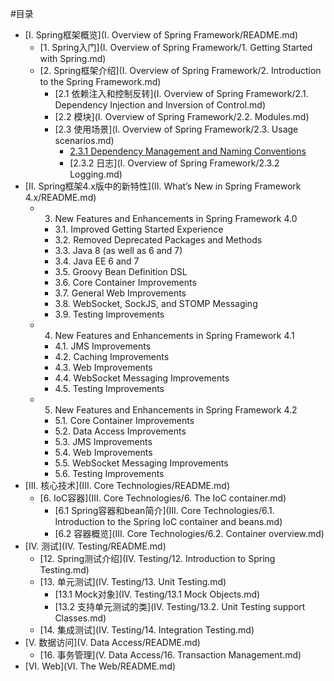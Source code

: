 #目录

* [I. Spring框架概览](I. Overview of Spring Framework/README.md)
    * [1. Spring入门](I. Overview of Spring Framework/1. Getting Started with Spring.md)
    * [2. Spring框架介绍](I. Overview of Spring Framework/2. Introduction to the Spring Framework.md)
      * [2.1 依赖注入和控制反转](I. Overview of Spring Framework/2.1. Dependency Injection and Inversion of Control.md)
      * [2.2 模块](I. Overview of Spring Framework/2.2. Modules.md)
      * [2.3 使用场景](I. Overview of Spring Framework/2.3. Usage scenarios.md)
        * [2.3.1 Dependency Management and Naming Conventions]()
        * [2.3.2 日志](I. Overview of Spring Framework/2.3.2 Logging.md)
* [II. Spring框架4.x版中的新特性](II. What’s New in Spring Framework 4.x/README.md)
    * 3. New Features and Enhancements in Spring Framework 4.0
      * 3.1. Improved Getting Started Experience
      * 3.2. Removed Deprecated Packages and Methods
      * 3.3. Java 8 (as well as 6 and 7)
      * 3.4. Java EE 6 and 7
      * 3.5. Groovy Bean Definition DSL
      * 3.6. Core Container Improvements
      * 3.7. General Web Improvements
      * 3.8. WebSocket, SockJS, and STOMP Messaging
      * 3.9. Testing Improvements
    * 4. New Features and Enhancements in Spring Framework 4.1
      * 4.1. JMS Improvements
      * 4.2. Caching Improvements
      * 4.3. Web Improvements
      * 4.4. WebSocket Messaging Improvements
      * 4.5. Testing Improvements
    * 5. New Features and Enhancements in Spring Framework 4.2
      * 5.1. Core Container Improvements
      * 5.2. Data Access Improvements
      * 5.3. JMS Improvements
      * 5.4. Web Improvements
      * 5.5. WebSocket Messaging Improvements
      * 5.6. Testing Improvements
* [III. 核心技术](III. Core Technologies/README.md)
    * [6. IoC容器](III. Core Technologies/6. The IoC container.md)
      * [6.1 Spring容器和bean简介](III. Core Technologies/6.1. Introduction to the Spring IoC container and beans.md)
      * [6.2 容器概览](III. Core Technologies/6.2. Container overview.md)
* [IV. 测试](IV. Testing/README.md)
    * [12. Spring测试介绍](IV. Testing/12. Introduction to Spring Testing.md)
    * [13. 单元测试](IV. Testing/13. Unit Testing.md)
      * [13.1 Mock对象](IV. Testing/13.1 Mock Objects.md)
      * [13.2 支持单元测试的类](IV. Testing/13.2. Unit Testing support Classes.md)
    * [14. 集成测试](IV. Testing/14. Integration Testing.md)
* [V. 数据访问](V. Data Access/README.md)
    * [16. 事务管理](V. Data Access/16. Transaction Management.md)
* [VI. Web](VI. The Web/README.md)

